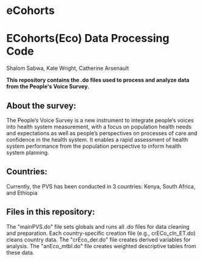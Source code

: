 # eCohorts

# ECohorts(Eco) Data Processing Code
Shalom Sabwa, Kate Wright, Catherine Arsenault

**This repository contains the .do files used to process and analyze data from the People's Voice Survey.** 

## About the survey: 
The People’s Voice Survey is a new instrument to integrate people’s voices into health system measurement, with a focus on population health needs and expectations as well as people’s perspectives on processes of care and confidence in the health system. It enables a rapid assessment of health system performance from the population perspective to inform health system planning.

## Countries: 
Currently, the PVS has been conducted in 3 countries: Kenya, South Africa, and Ethiopia 

## Files in this repository: 
The "mainPVS.do" file sets globals and runs all .do files for data cleaning and preparation. Each country-specific creation file (e.g., crECo_cln_ET.do) cleans country data. The "crEco_der.do" file creates derived variables for analysis. The "anEco_mtbl.do" file creates weighted descriptive tables from these data. 
